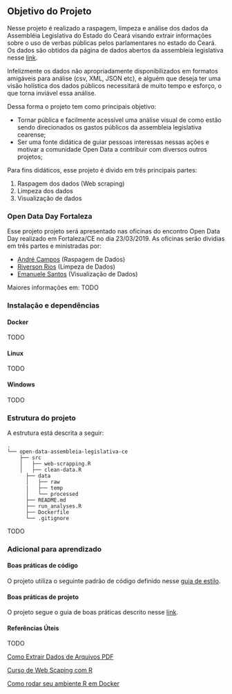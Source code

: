 ## Objetivo do Projeto

Nesse projeto é realizado a raspagem, limpeza e análise dos dados da Assembléia Legislativa do Estado do Ceará visando extrair informações sobre o uso de verbas públicas pelos parlamentares no estado do Ceará.
Os dados são obtidos da página de dados abertos da assembleia legislativa nesse [link](https://www.al.ce.gov.br/index.php/transparencia/verba-de-desempenho-parlamentar).

Infelizmente os dados não apropriadamente disponibilizados em formatos amigáveis para análise (csv, XML, JSON etc), e alguém que deseja ter uma visão holística dos dados públicos necessitará de muito tempo e esforço, o que torna inviável essa análise. 

Dessa forma o projeto tem como principais objetivo: 

 * Tornar pública e facilmente acessível uma análise visual de como estão sendo direcionados os gastos públicos da assembleia legislativa cearense;
 * Ser uma fonte didática de guiar pessoas interessas nessas ações e motivar a comunidade Open Data a contribuir com diversos outros projetos;

Para fins didáticos, esse projeto é divido em três principais partes: 

 1. Raspagem dos dados (Web scraping)
 2. Limpeza dos dados 
 3. Visualização de dados

### Open Data Day Fortaleza

Esse projeto projeto será apresentado nas oficinas do encontro Open Data Day realizado em Fortaleza/CE no dia 23/03/2019. As oficinas serão dividias em três partes e ministradas por: 

 * [André Campos](https://www.linkedin.com/in/andreloc/)  (Raspagem de Dados)
 * [Riverson Rios](http://www.ica.ufc.br/index.php?nome=Jos%E9%20Riverson%20Ara%FAjo%20Cysne%20Rios&var=prof) (Limpeza de Dados)
 * [Emanuele Santos](https://www.linkedin.com/in/emanueles/) (Visualização de Dados)
 
 Maiores informações em: TODO

### Instalação e dependências

#### Docker

TODO

#### Linux

TODO

#### Windows

TODO

### Estrutura do projeto
A estrutura está descrita a seguir: 

```
.
└── open-data-assembleia-legislativa-ce
    ├── src
    │   ├── web-scrapping.R 
    │   ├── clean-data.R 
      ├── data 
      │   ├── raw 
      |   ├── temp 
      │   └── processed 
      ├── README.md 
      ├── run_analyses.R 
      ├── Dockerfile 
      └── .gitignore
```

TODO

### Adicional para aprendizado

#### Boas práticas de código
O projeto utiliza o seguinte padrão de código definido nesse [guia de estilo](http://r-pkgs.had.co.nz/style.html).

#### Boas práticas de projeto
O projeto segue o guia de boas práticas descrito nesse [link](https://www.r-bloggers.com/structuring-r-projects/).

#### Referências Úteis
TODO

 [Como Extrair Dados de Arquivos PDF](https://medium.com/@CharlesBordet/how-to-extract-and-clean-data-from-pdf-files-in-r-da11964e252e)
 
 [Curso de Web Scaping com R](http://material.curso-r.com/scrape/#passo-1-acessa-p%C3%A1gina-principal)
 
 [Como rodar seu ambiente R em Docker](http://material.curso-r.com/scrape/#passo-1-acessa-p%C3%A1gina-principal)
 
 
 
 
